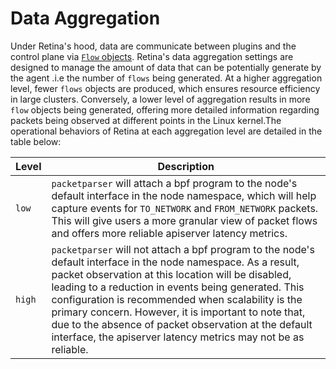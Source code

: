 # Data Aggregation

Under Retina's hood, data are communicate between plugins and the control plane via [`Flow` objects](https://github.com/cilium/cilium/tree/main/api/v1/flow). Retina's data aggregation settings are designed to manage the amount of data that can be potentially generate by the agent .i.e the number of `flows` being generated. At a higher aggregation level, fewer `flows` objects are produced, which ensures resource efficiency in large clusters. Conversely, a lower level of aggregation results in more `flow` objects being generated, offering more detailed information regarding packets being observed at different points in the Linux kernel.The operational behaviors of Retina at each aggregation level are detailed in the table below:

| Level  | Description|
|---    |---   |
| `low` | `packetparser` will attach a bpf program to the node's default interface in the node namespace, which will help capture events for `TO_NETWORK` and `FROM_NETWORK` packets. This will give users a more granular view of packet flows and offers more reliable apiserver latency metrics. |
| `high` | `packetparser` will not attach a bpf program to the node's default interface in the node namespace. As a result, packet observation at this location will be disabled, leading to a reduction in events being generated. This configuration is recommended when scalability is the primary concern. However, it is important to note that, due to the absence of packet observation at the default interface, the apiserver latency metrics may not be as reliable. |
